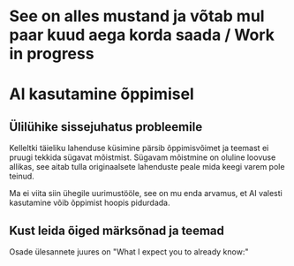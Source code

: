 # See on alles mustand ja võtab mul paar kuud aega korda saada / Work in progress

# AI kasutamine õppimisel

## Ülilühike sissejuhatus probleemile

Kelleltki täieliku lahenduse küsimine pärsib õppimisvõimet ja teemast ei pruugi tekkida sügavat mõistmist.
Sügavam mõistmine on oluline loovuse allikas, see aitab tulla originaalsete lahenduste peale mida keegi varem pole teinud. 

Ma ei viita siin ühegile uurimustööle, see on mu enda arvamus, et AI valesti kasutamine võib õppimist hoopis pidurdada.

## Kust leida õiged märksõnad ja teemad

Osade ülesannete juures on
"What I expect you to already know:"
